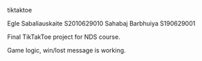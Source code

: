 tiktaktoe

Egle Sabaliauskaite S2010629010
Sahabaj Barbhuiya S190629001

Final TikTakToe project for NDS course.

Game logic, win/lost message is working.
